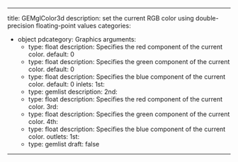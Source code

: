 
---
title: GEMglColor3d
description: set the current RGB color using double-precision floating-point values
categories:
  - object
pdcategory: Graphics
arguments:
    - type: float
      description: Specifies the red component of the current color.
      default: 0
    - type: float
      description: Specifies the green component of the current color.
      default: 0
    - type: float
      description: Specifies the blue component of the current color.
      default: 0
inlets:
  1st:
    - type: gemlist
      description:
  2nd:
    - type: float
      description: Specifies the red component of the current color.
  3rd:
    - type: float
      description: Specifies the green component of the current color.
  4th:
    - type: float
      description: Specifies the blue component of the current color.
outlets:
  1st:
    - type: gemlist
draft: false
---

